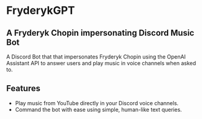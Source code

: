 # FryderykGPT
## A Fryderyk Chopin impersonating Discord Music Bot
A Discord Bot that that impersonates Fryderyk Chopin using the OpenAI Assistant API to answer users and play music in voice channels when asked to.

## Features
- Play music from YouTube directly in your Discord voice channels.
- Command the bot with ease using simple, human-like text queries.